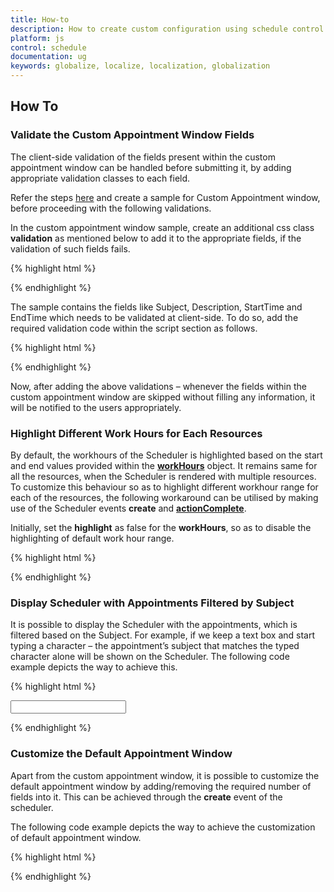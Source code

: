 ```yaml
---
title: How-to
description: How to create custom configuration using schedule control
platform: js
control: schedule
documentation: ug
keywords: globalize, localize, localization, globalization 
---
```

## How To

### Validate the Custom Appointment Window Fields

The client-side validation of the fields present within the custom appointment window can be handled before submitting it, by adding appropriate validation classes to each field.

Refer the steps [here](#_Appointment_Window_Customization "") and create a sample for Custom Appointment window, before proceeding with the following validations.

In the custom appointment window sample, create an additional css class **validation** as mentioned below to add it to the appropriate fields, if the validation of such fields fails.

{% highlight html %}
<style> 

.validation {

border-color: red;

}

</style>





{% endhighlight %}

The sample contains the fields like Subject, Description, StartTime and EndTime which needs to be validated at client-side. To do so, add the required validation code within the script section as follows.

{% highlight html %}
<script type="text/javascript">

// To Validate the Subject field.

$("#subject").focusout(function () {

if ($.trim($("#subject").val()) == "") {

$("#subject").addClass("validation");  

return false;

}

})

// To Validate the Description field.

$("#customdescription").focusout(function () {

if ($.trim($("#customdescription").val()) == "") {

$("#customdescription").addClass("validation");  

return false;

}

})

// To Validate the Time duration of the appointments

$("#EndTime").focusout(function () {

if (new Date($("#EndTime").val()).getDate() >= new Date($("#StartTime").val()).getDate()) {

if (new Date($("#StartTime").val()).getTime() >= new Date($("#EndTime").val()).getTime())

alert("EndTime value is lesser than the StartTime value");

}

})

</script>





{% endhighlight %}

Now, after adding the above validations – whenever the fields within the custom appointment window are skipped without filling any information, it will be notified to the users appropriately.

### Highlight Different Work Hours for Each Resources

By default, the workhours of the Scheduler is highlighted based on the start and end values provided within the **[workHours](#_Working_Hours "")** object. It remains same for all the resources, when the Scheduler is rendered with multiple resources. To customize this behaviour so as to highlight different workhour range for each of the resources, the following workaround can be utilised by making use of the Scheduler events **create** and **[actionComplete](http://help.syncfusion.com/js/api/ejschedule#events:actioncomplete "")**.

Initially, set the **highlight** as false for the **workHours**, so as to disable the highlighting of default work hour range.

{% highlight html %}
<!--Container for ejScheduler widget-->

<div id="Schedule1"></div>

<script type="text/javascript">

$(function () {

$("#Schedule1").ejSchedule({

currentDate: new Date(2015, 11, 2),

showCurrentTimeIndicator: false,

workHours: { 

highlight: false 

},

group: {

resources: ["Owners"]

},

resources: [{

field: "ownerId", title: "Owner", name: "Owners",

resourceSettings: {

dataSource: [

{ text: "Nancy", id: 1, color: "#f8a398" },

{ text: "Steven", id: 3, color: "#56ca85" },

{ text: "Michael", id: 5, color: "#51a0ed" }],

text: "text", id: "id", color: "color"

}

}],

appointmentSettings: {

resourceFields: "ownerId",

dataSource: [{

Id: 100,

Subject: "Wild Discovery",

StartTime: new Date(2015, 11, 2, 9, 00),

EndTime: new Date(2015, 11, 2, 10, 30),

ownerId: 3,

Location: "CHINA"

}]

},

create: "onCreate",

actionComplete: "onCreate"

});

});

// This function executes during the initial control creation and also on completion of each action like date/view navigation.

function onCreate(args) {

if (args.requestType == "viewNavigate" || args.requestType == "dateNavigate" || args.type == "create") {

// declare different start and end work hour values for each resources

var resourceOneStart = 9, resourceOneEnd = 18;

var resourceTwoStart = 13, resourceTwoEnd = 18;

var resourceThreeStart = 10, resourceThreeEnd = 18;

this.option("workHours.highlight", (this.currentView() != "month") ? false : true);

// Get the Scheduler workcell rows

var trElements = this.$WorkCellDiv.find("tr");

for (var i = 0; i < trElements.length; i++) {

// Get the Scheduler workcell columns

var tdElements = $(trElements[i]).find("td");

for (var j = 0; j < tdElements.length; j++) {

switch (this.currentView()) {

case "day":

switch (j) {

case 0: // column index 0 represents first resource in day view

$(tdElements[j]).addClass(((i > (resourceOneStart * 2) - 1) && (i <= (resourceOneEnd * 2) - 1)) ? "e-businesshighlightworkcells" : "");

break;

case 1: // column index 1 represents second resource in day view

$(tdElements[j]).addClass(((i > (resourceTwoStart * 2) - 1) && (i <= (resourceTwoEnd * 2) - 1)) ? "e-businesshighlightworkcells" : "");

break;

case 2: // column index 2 represents third resource in day view

$(tdElements[j]).addClass(((i > (resourceThreeStart * 2) - 1) && (i <= (resourceThreeEnd * 2) - 1)) ? "e-businesshighlightworkcells" : "");

break;

}

break;

case "week":

switch (j) {

case 0: case 1: case 2: case 3: case 4: case 5: case 6: // column indexes 0 to 6 belongs to first resource in week view (7 days)

$(tdElements[j]).addClass(((i > (resourceOneStart * 2) - 1) && (i <= (resourceOneEnd * 2) - 1)) ? "e-businesshighlightworkcells" : "");

break;

case 7: case 8: case 9: case 10: case 11: case 12: case 13: // column indexes 7 to 13 belongs to second resource in week view (7 days)

$(tdElements[j]).addClass(((i > (resourceTwoStart * 2) - 1) && (i <= (resourceTwoEnd * 2) - 1)) ? "e-businesshighlightworkcells" : "");

break;

case 14: case 15: case 16: case 17: case 18: case 19: case 20: // column indexes 14 to 20 belongs to third resource in week view (7 days)

$(tdElements[j]).addClass(((i > (resourceThreeStart * 2) - 1) && (i <= (resourceThreeEnd * 2) - 1)) ? "e-businesshighlightworkcells" : "");

break;

}

break;

case "workweek":

switch (j) {

case 0: case 1: case 2: case 3: case 4:        // column indexes 0 to 4 belongs to first resource in workweek view (5 days)

$(tdElements[j]).addClass(((i > (resourceOneStart * 2) - 1) && (i <= (resourceOneEnd * 2) - 1)) ? "e-businesshighlightworkcells" : "");

break;

case 5: case 6: case 7: case 8: case 9:

// column indexes 5 to 9 belongs to second resource in workweek view (5 days)

$(tdElements[j]).addClass(((i > (resourceTwoStart * 2) - 1) && (i <= (resourceTwoEnd * 2) - 1)) ? "e-businesshighlightworkcells" : "");

break;

case 10: case 11: case 12: case 13: case 14:

// column indexes 10 to 14 belongs to third resource in workweek view (5 days)

$(tdElements[j]).addClass(((i > (resourceThreeStart * 2) - 1) && (i <= (resourceThreeEnd * 2) - 1)) ? "e-businesshighlightworkcells" : "");

break;

}

break;

}

}

}

}

}

</script>





{% endhighlight %}

### Display Scheduler with Appointments Filtered by Subject

It is possible to display the Scheduler with the appointments, which is filtered based on the Subject. For example, if we keep a text box and start typing a character – the appointment’s subject that matches the typed character alone will be shown on the Scheduler. The following code example depicts the way to achieve this.

{% highlight html %}
<!--textbox for entering search character-->

<input id='txtSearch' type='text' onkeyup='searchKeyUp()' />

<!--Container for ejScheduler widget-->

<div id="Schedule1"></div>

<script type="text/javascript">

// Appointment data to be bound to the Scheduler

window.Default = [

{

Id: 101,

Subject: "Bering Sea Gold",

StartTime:new Date(2015,11,5,10,00),

EndTime: new Date(2015,11,5,11,00),

Description:"",

AllDay: false,

Recurrence: false,

Categorize: "1,3"

},

{

Id: 102,

Subject: "Bering Sea Gold",

StartTime:new Date(2015,11,2,16,00),

EndTime:new Date(2015,11,2,17,30),

Description:"",

AllDay: false,

Recurrence: false,

Categorize: "2,5"

}, {

Id: 104,

Subject: "What Happened Next?",

StartTime: new Date(2015,11,5,12,30),

EndTime: new Date(2015,11,5,15,00),

Description:"",

AllDay: false,

Recurrence: false,

Categorize: "4,1"

}, {

Id: 105,

Subject: "Daily Planet",

StartTime: new Date(2015,11,3,01,00),

EndTime:new Date(2015,11,3,02,00),

Description:"",

AllDay: false,

Recurrence: false,

Categorize: "1,3,6"

}, {

Id: 107,

Subject: "How It's Made",

StartTime: new Date(2015,11,1,06,00),

EndTime: new Date(2015,11,1,07,30),

Description:"",

AllDay: false,

Recurrence: true,

RecurrenceRule: "FREQ=WEEKLY;BYDAY=MO,TU;INTERVAL=1;COUNT=15",

Categorize: "2,3,6"

}, {

Id: 108,

Subject: "Deadest Catch",

StartTime: new Date(2015,11,3,16,00),

EndTime: new Date(2015,11,3,17,00),

Description:"",

AllDay: false,

Recurrence: false,

Categorize: "2,4,6,1"

}, {

Id: 109,

Subject: "MayDay",

StartTime: new Date(2015,3,30,06,30),

EndTime: new Date(2015,3,30,07,30),

Description:"",

AllDay: false,

Recurrence: false,

Categorize: "5,3"

}, {

Id: 115,

Subject: "Cash Cab",

StartTime:new Date(2015,3,30,15,00),

EndTime: new Date(2015,3,30,16,30),

Description:"",

AllDay: false,

Recurrence: true,

RecurrenceRule: "FREQ=DAILY;INTERVAL=1;COUNT=5",

Categorize: "1,3"



}];

$(function () {

// For Scheduler

$("#Schedule1").ejSchedule({

currentDate: new Date(2015, 11, 5),

showCurrentTimeIndicator: false,

appointmentSettings: {

dataSource: dManager

}

});

});

// This function executes when a character is entered in the textbox

function searchKeyUp() {

var searchString = $("#txtSearch").val();

var schObj = $("#Schedule1").data("ejSchedule");

var result = schObj.searchAppointments(searchString);

schObj.option("appointmentSettings", { dataSource: [] });

if (!ej.isNullOrUndefined(result) && result.length != 0 && searchString != "")

schObj.option("appointmentSettings", { dataSource: result });

else

schObj.option("appointmentSettings", { dataSource: window.Default });

}

</script>



{% endhighlight %}

### Customize the Default Appointment Window

Apart from the custom appointment window, it is possible to customize the default appointment window by adding/removing the required number of fields into it. This can be achieved through the **create** event of the scheduler.

The following code example depicts the way to achieve the customization of default appointment window.

{% highlight html %}
<!--Container for ejScheduler widget-->

<div id="Schedule1"></div>

<script type="text/javascript">

$(function () {

// For Scheduler

$("#Schedule1").ejSchedule({

currentDate: new Date(2015, 11, 2),

showCurrentTimeIndicator: false,

create: "onCreate",

appointmentWindowOpen: "onAppointmentOpen",

appointmentSettings: {

dataSource: [{

Id: 100,

Subject: "Wild Discovery",

StartTime: new Date(2015, 11, 2, 9, 00),

EndTime: new Date(2015, 11, 2, 10, 30),

Location: "CHINA",

AppointmentType: "Tentative",

Status: "90%"

}]

}

});

});

// This function executes when the checkboxes are checked/unchecked

function onCreate(args) {

var customDesign = "<tr class='customfields'><td class='e-textlabel'>Event Type</td><td><input class='apptype' type='text'/></td><td class='e-textlabel'>Event Status </td><td><input class='status' type='text'/></td></tr>";

$("." + this._id + "parrow").after(customDesign);

}

// This function executes before the appointment window gets opened.

function onAppointmentOpen(args) {

if (!ej.isNullOrUndefined(args.appointment)) {

// if double clicked on the appointments, retrieve the custom field values from the appointment object and fills it in the appropriate fields.               this._appointmentAddWindow.find(".apptype").val(args.appointment.AppointmentType);

this._appointmentAddWindow.find(".status").val(args.appointment.Status);

}

else {

// if double clicked on the cells, clears the field values.               

this._appointmentAddWindow.find(".apptype").val("");

this._appointmentAddWindow.find(".status").val("");

}

}

</script>





{% endhighlight %}

